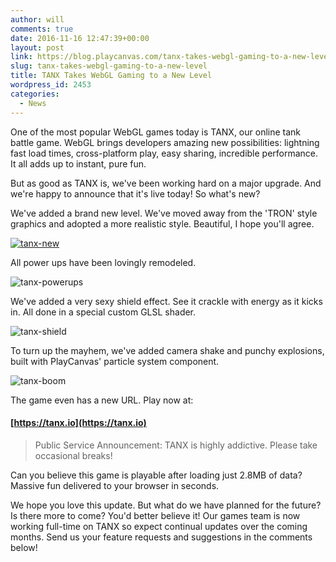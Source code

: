 ```yaml
---
author: will
comments: true
date: 2016-11-16 12:47:39+00:00
layout: post
link: https://blog.playcanvas.com/tanx-takes-webgl-gaming-to-a-new-level/
slug: tanx-takes-webgl-gaming-to-a-new-level
title: TANX Takes WebGL Gaming to a New Level
wordpress_id: 2453
categories:
  - News
---
```


One of the most popular WebGL games today is TANX, our online tank battle game. WebGL brings developers amazing new possibilities: lightning fast load times, cross-platform play, easy sharing, incredible performance. It all adds up to instant, pure fun.

But as good as TANX is, we've been working hard on a major upgrade. And we're happy to announce that it's live today! So what's new?

We've added a brand new level. We've moved away from the 'TRON' style graphics and adopted a more realistic style. Beautiful, I hope you'll agree.

[![tanx-new](https://blog.playcanvas.com/wp-content/uploads/2016/11/tanx-new-1024x575.jpg)](https://blog.playcanvas.com/wp-content/uploads/2016/11/tanx-new.jpg)

All power ups have been lovingly remodeled.

![tanx-powerups](https://blog.playcanvas.com/wp-content/uploads/2016/11/tanx-powerups.jpg)

We've added a very sexy shield effect. See it crackle with energy as it kicks in. All done in a special custom GLSL shader.

![tanx-shield](https://blog.playcanvas.com/wp-content/uploads/2016/11/tanx-shield.gif)

To turn up the mayhem, we've added camera shake and punchy explosions, built with PlayCanvas' particle system component.

![tanx-boom](https://blog.playcanvas.com/wp-content/uploads/2016/11/tanx-boom.gif)

The game even has a new URL. Play now at:

#### [https://tanx.io](https://tanx.io)

<blockquote>Public Service Announcement: TANX is highly addictive. Please take occasional breaks!</blockquote>

Can you believe this game is playable after loading just 2.8MB of data? Massive fun delivered to your browser in seconds.

We hope you love this update. But what do we have planned for the future? Is there more to come? You'd better believe it! Our games team is now working full-time on TANX so expect continual updates over the coming months. Send us your feature requests and suggestions in the comments below!
